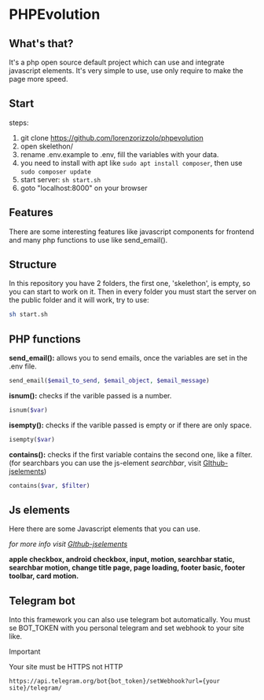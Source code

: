 # PHPEvolution
## What's that?
It's a php open source default project which can use and integrate javascript elements.
It's very simple to use, use only require to make the page more speed. 

## Start
steps:
1. git clone https://github.com/lorenzorizzolo/phpevolution
2. open skelethon/
3. rename .env.example to .env, fill the variables with your data. 
4. you need to install with apt like `sudo apt install composer`, then use `sudo composer update`
5. start server: `sh start.sh`
6. goto "localhost:8000" on your browser

## Features
There are some interesting features like javascript components for frontend and many php functions to use like send_email().

## Structure
In this repository you have 2 folders, the first one, 'skelethon', is empty, so you can start to work on it. 
Then in every folder you must start the server on the public folder and it will work, try to use:
```bash
sh start.sh
```

## PHP functions
**send_email():** allows you to send emails, once the variables are set in the .env file.
```php
send_email($email_to_send, $email_object, $email_message)
```

**isnum():** checks if the varible passed is a number.
```php
isnum($var)
```

**isempty():** checks if the varible passed is empty or if there are only space.
```php
isempty($var)
```

**contains():** checks if the first variable contains the second one, like a filter. (for searchbars you can use the js-element *searchbar*, visit [GIthub-jselements](https://github.com/lorenzorizzolo/js-elements))
```php
contains($var, $filter)
```

## Js elements
Here there are some Javascript elements that you can use.

*for more info visit [GIthub-jselements](https://github.com/lorenzorizzolo/js-elements)*

**apple checkbox, android checkbox, input, motion, searchbar static, searchbar motion, change title page, page loading, footer basic, footer toolbar, card motion.**


## Telegram bot
Into this framework you can also use telegram bot automatically.
You must se BOT_TOKEN with you personal telegram and set webhook to your site like.

>[!IMPORTANT]
>
>Your site must be HTTPS not HTTP

```
https://api.telegram.org/bot{bot_token}/setWebhook?url={your site}/telegram/
```
